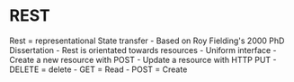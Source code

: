 <h1>REST</h1>
Rest = representational State transfer
- Based on Roy Fielding's 2000 PhD Dissertation
- Rest is orientated towards resources
- Uniform interface
	- Create a new resource with POST
	- Update a resource with HTTP PUT
	- DELETE = delete
	- GET = Read
	- POST = Create
